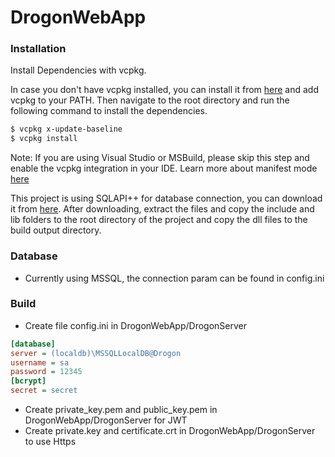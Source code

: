 # DrogonWebApp

### Installation

Install Dependencies with vcpkg.

In case you don't have vcpkg installed, you can install it from [here]( https://github.com/microsoft/vcpkg) and add vcpkg to your PATH.
Then navigate to the root directory and run the following command to install the dependencies.
```sh 
$ vcpkg x-update-baseline
$ vcpkg install
```

Note: If you are using Visual Studio or MSBuild, please skip this step and enable the vcpkg integration in your IDE. Learn more about manifest mode [here]( https://learn.microsoft.com/en-us/vcpkg/consume/manifest-mode?tabs=msbuild%2Cbuild-MSBuild )

This project is using SQLAPI++ for database connection, you can download it from [here](https://www.sqlapi.com/Download/). After downloading, extract the files and copy the include and lib folders to the root directory of the project and copy the dll files to the build output directory.

  


### Database
- Currently using MSSQL, the connection param can be found in config.ini
### Build
- Create file config.ini in DrogonWebApp/DrogonServer 
```ini
[database]
server = (localdb)\MSSQLLocalDB@Drogon
username = sa
password = 12345
[bcrypt]
secret = secret
```
- Create private_key.pem and public_key.pem in DrogonWebApp/DrogonServer for JWT 
- Create private.key and certificate.crt in DrogonWebApp/DrogonServer to use Https

